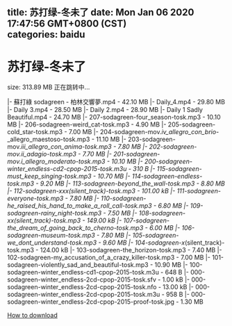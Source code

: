 
title: 苏打绿-冬未了
date: Mon Jan 06 2020 17:47:56 GMT+0800 (CST)    
categories: baidu
---

# 苏打绿-冬未了
size: 313.89 MB
 正在跳转中...
 
|- 蘇打綠 sodagreen - 柏林交響夢.mp4 - 42.10 MB
|- Daily_4.mp4 - 29.80 MB
|- Daily 3.mp4 - 28.50 MB
|- Daily 2.mp4 - 28.90 MB
|- Daily 1 Sadly Beautiful.mp4 - 24.70 MB
|- 207-sodagreen-four_season-tosk.mp3 - 10.10 MB
|- 206-sodagreen-weird_cat-tosk.mp3 - 4.90 MB
|- 205-sodagreen-cold_star-tosk.mp3 - 7.00 MB
|- 204-sodagreen-mov._iv_allegro_con_brio_-_allegro_maestoso-tosk.mp3 - 11.10 MB
|- 203-sodagreen-mov._iii_allegro_con_anima-tosk.mp3 - 7.80 MB
|- 202-sodagreen-mov._ii_adagio-tosk.mp3 - 7.70 MB
|- 201-sodagreen-mov._i_allegro_moderato-tosk.mp3 - 10.10 MB
|- 200-sodagreen-winter_endless-cd2-cpop-2015-tosk.m3u - 310 B
|- 115-sodagreen-must_keep_singing-tosk.mp3 - 10.70 MB
|- 114-sodagreen-endless-tosk.mp3 - 9.20 MB
|- 113-sodagreen-beyond_the_wall-tosk.mp3 - 8.80 MB
|- 112-sodagreen-xxx_(silent_track)-tosk.mp3 - 101.00 kB
|- 111-sodagreen-everyone-tosk.mp3 - 7.80 MB
|- 110-sodagreen-he_raised_his_hand_to_make_a_roll_call-tosk.mp3 - 6.80 MB
|- 109-sodagreen-rainy_night-tosk.mp3 - 7.50 MB
|- 108-sodagreen-xx_(silent_track)-tosk.mp3 - 149.00 kB
|- 107-sodagreen-the_dream_of_going_back_to_cherno-tosk.mp3 - 6.00 MB
|- 106-sodagreen-museum-tosk.mp3 - 7.80 MB
|- 105-sodagreen-we_dont_understand-tosk.mp3 - 9.60 MB
|- 104-sodagreen-x_(silent_track)-tosk.mp3 - 124.00 kB
|- 103-sodagreen-the_horizon-tosk.mp3 - 7.40 MB
|- 102-sodagreen-my_accusation_of_a_crazy_killer-tosk.mp3 - 7.00 MB
|- 101-sodagreen-violently_sad_and_beautiful-tosk.mp3 - 10.90 MB
|- 100-sodagreen-winter_endless-cd1-cpop-2015-tosk.m3u - 648 B
|- 000-sodagreen-winter_endless-2cd-cpop-2015-tosk.sfv - 1.00 kB
|- 000-sodagreen-winter_endless-2cd-cpop-2015-tosk.nfo - 13.00 kB
|- 000-sodagreen-winter_endless-2cd-cpop-2015-tosk.m3u - 958 B
|- 000-sodagreen-winter_endless-2cd-cpop-2015-proof-tosk.jpg - 1.30 MB

[How to download](https://bpcam.bemobtrk.com/go/2ceec3aa-1ca2-46d6-b9ff-aaa5c184517c?jno=848)